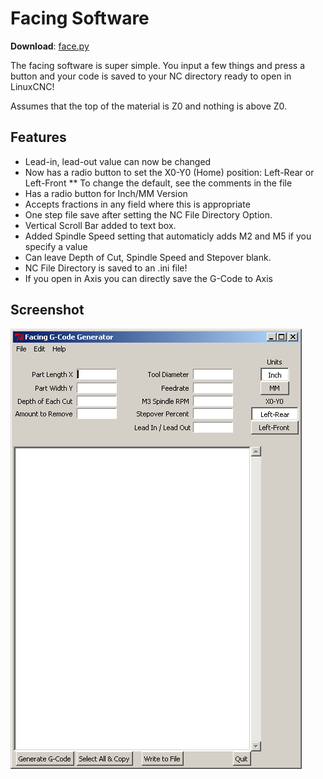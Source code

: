 Facing Software
===============

**Download**: [face.py](https://github.com/linuxcnc/simple-gcode-generators/raw/master/face/face.py)

The facing software is super simple. You input a few things and press a button and your code is saved to your NC directory ready to open in LinuxCNC!

Assumes that the top of the material is Z0 and nothing is above Z0.

Features
--------

* Lead-in, lead-out value can now be changed
* Now has a radio button to set the X0-Y0 (Home) position: Left-Rear or Left-Front
** To change the default, see the comments in the file
* Has a radio button for Inch/MM Version
* Accepts fractions in any field where this is appropriate
* One step file save after setting the NC File Directory Option.
* Vertical Scroll Bar added to text box.
* Added Spindle Speed setting that automaticly adds M2 and M5 if you specify a value
* Can leave Depth of Cut, Spindle Speed and Stepover blank.
* NC File Directory is saved to an .ini file!
* If you open in Axis you can directly save the G-Code to Axis


Screenshot
-----------

![Screenshot of face.py](face-screenshot.png)

